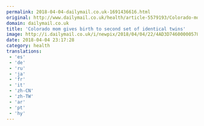 ```yaml
---
permalink: 2018-04-04-dailymail.co.uk-1691436616.html
original: http://www.dailymail.co.uk/health/article-5579193/Colorado-mom-twin-boys-gives-birth-rare-identical-twin-girls-despite-ten-million-one-odds.html?ITO=1490&ns_mchannel=rss&ns_campaign=1490
domain: dailymail.co.uk
title: 'Colorado mom gives birth to second set of identical twins'
image: http://i.dailymail.co.uk/i/newpix/2018/04/04/22/4AD3D74600000578-0-image-a-20_1522876744627.jpg
date: 2018-04-04 23:17:28
category: health
translations: 
 - 'es'
 - 'de'
 - 'ru'
 - 'ja'
 - 'fr'
 - 'it'
 - 'zh-CN'
 - 'zh-TW'
 - 'ar'
 - 'pt'
 - 'hy'
---
```


